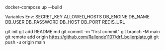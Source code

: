 docker-compose up --build

Variables Env:
SECRET_KEY
ALLOWED_HOSTS
DB_ENGINE
DB_NAME
DB_USER
DB_PASSWORD
DB_HOST
DB_PORT
REDIS_URL

git init
git add README.md
git commit -m "first commit"
git branch -M main
git remote add origin https://github.com/Rallende1107/drf_bolierplate.git
git push -u origin main